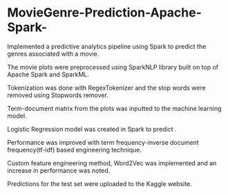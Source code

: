 # MovieGenre-Prediction-Apache-Spark-
Implemented a predictive analytics pipeline using Spark to predict the genres associated with a movie.

The movie plots were preprocessed using SparkNLP library built on top of Apache Spark and SparkML.

Tokenization was done with RegexTokenizer and the stop words were removed using Stopwords remover.

Term-document matrix from the plots was inputted to the machine learning model.

Logistic Regression model was created in Spark to predict .

Performance was improved with term frequency-inverse document frequency(tf-idf) based engineering technique.

Custom feature engineering method, Word2Vec was implemented and an increase in performance was noted.

Predictions for the test set were uploaded to the Kaggle website.
